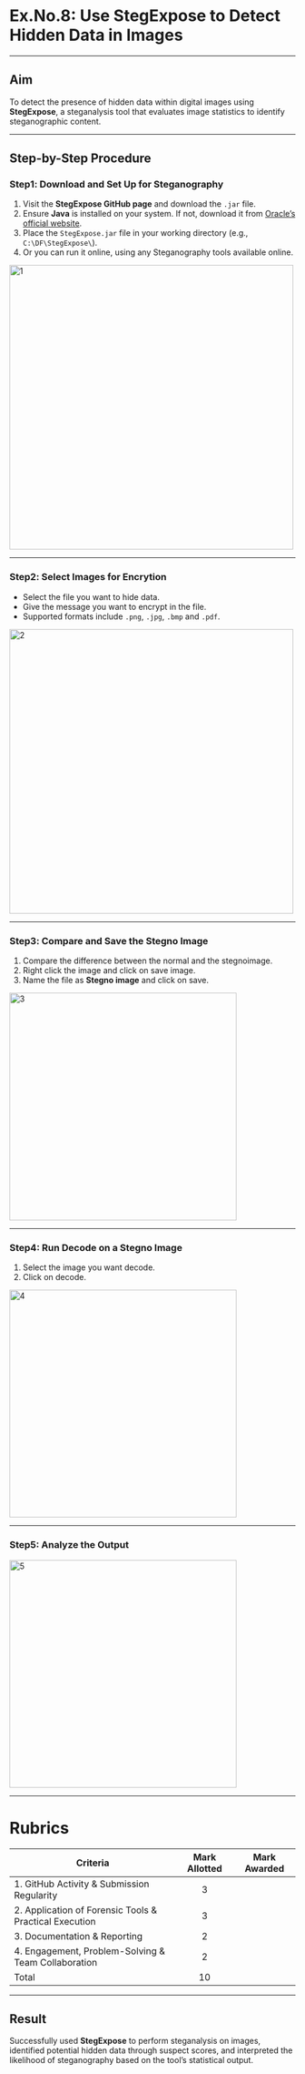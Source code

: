 # **Ex.No.8: Use StegExpose to Detect Hidden Data in Images**

---

## **Aim**
To detect the presence of hidden data within digital images using **StegExpose**, a steganalysis tool that evaluates image statistics to identify steganographic content.

---

## **Step-by-Step Procedure**

### **Step1️: Download and Set Up for Steganography**
1. Visit the **StegExpose GitHub page** and download the `.jar` file.  
2. Ensure **Java** is installed on your system. If not, download it from [Oracle’s official website](https://www.oracle.com/java/technologies/javase-downloads.html).  
3. Place the `StegExpose.jar` file in your working directory (e.g., `C:\DF\StegExpose\`).
4. Or you can run it online, using any Steganography tools available online.
<img width="500" alt="1" src="https://github.com/user-attachments/assets/5150500a-ebe2-42b8-8a06-f9580a65b74d" />

---

### **Step2️: Select Images for Encrytion**
- Select the file you want to hide data.
- Give the message you want to encrypt in the file. 
- Supported formats include `.png`, `.jpg`, `.bmp` and `.pdf`.
<img width="500" alt="2" src="https://github.com/user-attachments/assets/64f2954d-3eae-4ba0-b49b-663bbfcf6194" />

---

### **Step3️: Compare and Save the Stegno Image**
1. Compare the difference between the normal and the stegnoimage.
2. Right click the image and click on save image.
3. Name the file as **Stegno image** and click on save.
<img width="400" alt="3" src="https://github.com/user-attachments/assets/0ba724b0-76b2-4117-a43f-f86f8c1ee1d5" />

---

### **Step4: Run Decode on a Stegno Image**
1. Select the image you want decode.
2. Click on decode.
<img width="400" alt="4" src="https://github.com/user-attachments/assets/23f2db38-1148-410e-b5ee-d771ca214125" />

---

### **Step5: Analyze the Output**
<img width="400" alt="5" src="https://github.com/user-attachments/assets/29d581c0-7ba4-4f87-9c74-f360d859419a" />

---

# Rubrics
| Criteria | Mark Allotted | Mark Awarded |
|---|:---:|:---:|
| 1. GitHub Activity & Submission Regularity | 3 | |
| 2. Application of Forensic Tools & Practical Execution | 3 | |
| 3. Documentation & Reporting | 2 | |
| 4. Engagement, Problem-Solving & Team Collaboration | 2 | |
| Total | 10 | |

---

## **Result**
Successfully used **StegExpose** to perform steganalysis on images, identified potential hidden data through suspect scores, and interpreted the likelihood of steganography based on the tool’s statistical output.


